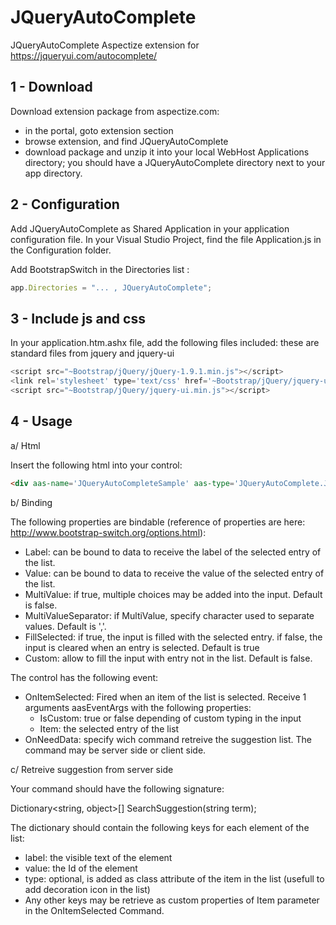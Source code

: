 # JQueryAutoComplete
JQueryAutoComplete Aspectize extension for https://jqueryui.com/autocomplete/

## 1 - Download

Download extension package from aspectize.com:
- in the portal, goto extension section
- browse extension, and find JQueryAutoComplete
- download package and unzip it into your local WebHost Applications directory; you should have a JQueryAutoComplete directory next to your app directory.

## 2 - Configuration

Add JQueryAutoComplete as Shared Application in your application configuration file.
In your Visual Studio Project, find the file Application.js in the Configuration folder.

Add BootstrapSwitch in the Directories list :
```javascript
app.Directories = "... , JQueryAutoComplete";
```

## 3 - Include js and css

In your application.htm.ashx file, add the following files included: these are standard files from jquery and jquery-ui
```javascript
<script src="~Bootstrap/jQuery/jQuery-1.9.1.min.js"></script>
<link rel='stylesheet' type='text/css' href='~Bootstrap/jQuery/jquery-ui.css' />
<script src="~Bootstrap/jQuery/jquery-ui.min.js"></script>
```

## 4 - Usage

a/ Html

Insert the following html into your control:
```html
<div aas-name='JQueryAutoCompleteSample' aas-type='JQueryAutoComplete.JQueryAutoComplete'></div>
```
    
b/ Binding

The following properties are bindable (reference of properties are here: http://www.bootstrap-switch.org/options.html):
- Label: can be bound to data to receive the label of the selected entry of the list.
- Value: can be bound to data to receive the value of the selected entry of the list.
- MultiValue: if true, multiple choices may be added into the input. Default is false.
- MultiValueSeparator: if MultiValue, specify character used to separate values. Default is ','.
- FillSelected: if true, the input is filled with the selected entry. if false, the input is cleared when an entry is selected. Default is true
- Custom: allow to fill the input with entry not in the list. Default is false.

The control has the following event:
- OnItemSelected: Fired when an item of the list is selected. Receive 1 arguments aasEventArgs with the following properties:
  - IsCustom: true or false depending of custom typing in the input
  - Item: the selected entry of the list
- OnNeedData: specify wich command retreive the suggestion list. The command may be server side or client side.

c/ Retreive suggestion from server side

Your command should have the following signature:

Dictionary<string, object>[] SearchSuggestion(string term);

The dictionary should contain the following keys for each element of the list:
- label: the visible text of the element
- value: the Id of the element
- type: optional, is added as class attribute of the item in the list (usefull to add decoration icon in the list)
- Any other keys may be retrieve as custom properties of Item parameter in the OnItemSelected Command.
